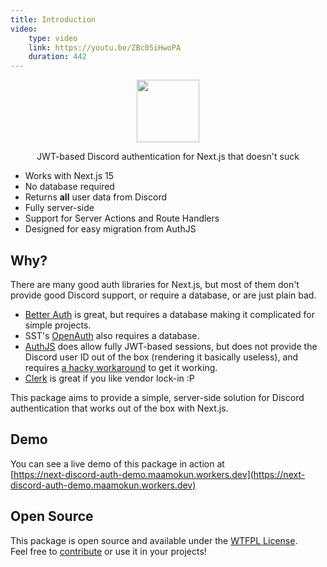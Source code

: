 ```yaml
---
title: Introduction
video:
    type: video
    link: https://youtu.be/ZBc05iHwoPA
    duration: 442
---
```


<p align="center">
 <img src="https://cdn.mikn.dev/branding/mikan-vtube.svg" width="100">
</p>

<p align="center">JWT-based Discord authentication for Next.js that doesn't suck</p>

- Works with Next.js 15
- No database required
- Returns **all** user data from Discord
- Fully server-side
- Support for Server Actions and Route Handlers
- Designed for easy migration from AuthJS

## Why?
There are many good auth libraries for Next.js, but most of them don't provide good Discord support, or require a database, or are just plain bad.

- [Better Auth](httpe://better-auth.com) is great, but requires a database making it complicated for simple projects.
- SST's [OpenAuth](https://openauth.js.org) also requires a database.
- [AuthJS](https://authjs.dev) does allow fully JWT-based sessions, but does not provide the Discord user ID out of the box (rendering it basically useless), and requires [a hacky workaround](https://github.com/nextauthjs/next-auth/issues/7122) to get it working.
- [Clerk](https://clerk.dev) is great if you like vendor lock-in :P

This package aims to provide a simple, server-side solution for Discord authentication that works out of the box with Next.js.

## Demo
You can see a live demo of this package in action at <br>
[https://next-discord-auth-demo.maamokun.workers.dev](https://next-discord-auth-demo.maamokun.workers.dev)

## Open Source
This package is open source and available under the [WTFPL License](https://wtfpl.net/).<br>
Feel free to [contribute](https://github.com/mikndotdev/next-discord-auth) or use it in your projects!